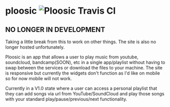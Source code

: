 # ploosic ![Ploosic Travis CI](https://travis-ci.org/colinfike/ploosic.svg?branch=master)

## NO LONGER IN DEVELOPMENT ##
Taking a little break from this to work on other things. The site is also no longer hosted unfortunately.

Ploosic is an app that allows a user to play music from youtube, soundcloud, bandcamp(SOON), etc in a single app/playlist without having to swap between the services or download the files to your machine. The site is responsive but currently the widgets don't function as I'd like on mobile so for now mobile will not work.

Currently in a V1.0 state where a user can access a personal playlist that they can add songs via url from YouTube/SoundCloud and play those songs with your standard play/pause/previous/next functionality.
